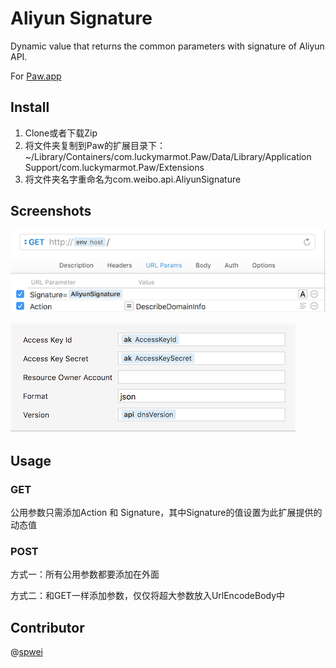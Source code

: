# Aliyun Signature

Dynamic value that returns the common parameters with signature of Aliyun API.

For [Paw.app](https://luckymarmot.com/paw)

## Install
1. Clone或者下载Zip
2. 将文件夹复制到Paw的扩展目录下：~/Library/Containers/com.luckymarmot.Paw/Data/Library/Application Support/com.luckymarmot.Paw/Extensions
3. 将文件夹名字重命名为com.weibo.api.AliyunSignature

## Screenshots
<div>
  <p><img src="https://github.com/spwei/paw-aliyun-signature/blob/master/screenshots/api.png" /></p>
  <p><img src="https://github.com/spwei/paw-aliyun-signature/blob/master/screenshots/config.png" /></p>
</div>

## Usage
### GET
公用参数只需添加Action 和 Signature，其中Signature的值设置为此扩展提供的动态值
### POST
方式一：所有公用参数都要添加在外面

方式二：和GET一样添加参数，仅仅将超大参数放入UrlEncodeBody中

## Contributor
@[spwei](https://github.com/spwei)
